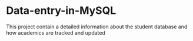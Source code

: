 # Data-entry-in-MySQL
This project contain a detailed information about the student database and how academics are tracked and updated
